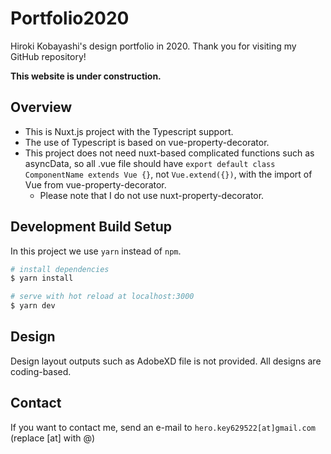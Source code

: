 # Portfolio2020

Hiroki Kobayashi's design portfolio in 2020. Thank you for visiting my GitHub repository!

**This website is under construction.**

## Overview
* This is Nuxt.js project with the Typescript support.
* The use of Typescript is based on vue-property-decorator.
* This project does not need nuxt-based complicated functions such as asyncData, so all .vue file should have ``export default class ComponentName extends Vue {}``, not ``Vue.extend({})``, with the import of Vue from vue-property-decorator.
  * Please note that I do not use nuxt-property-decorator.

## Development Build Setup

In this project we use ``yarn`` instead of ``npm``.

```bash
# install dependencies
$ yarn install

# serve with hot reload at localhost:3000
$ yarn dev
```
## Design
Design layout outputs such as AdobeXD file is not provided. All designs are coding-based.

## Contact
If you want to contact me, send an e-mail to ``hero.key629522[at]gmail.com`` (replace [at] with @)
